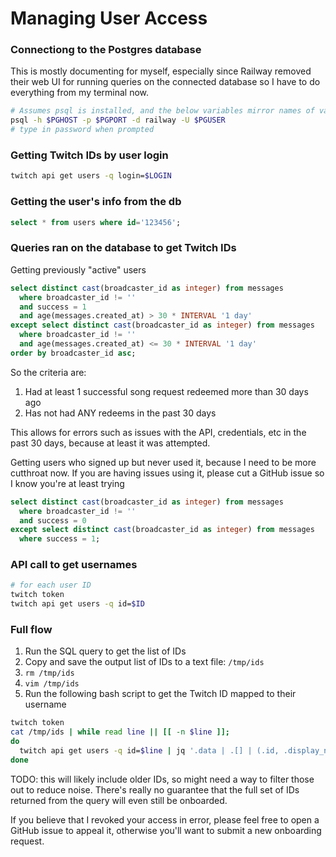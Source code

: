 Managing User Access
====================

### Connectiong to the Postgres database
This is mostly documenting for myself, especially since Railway removed their
web UI for running queries on the connected database so I have to do everything
from my terminal now.
```bash
# Assumes psql is installed, and the below variables mirror names of variables provided by Railway
psql -h $PGHOST -p $PGPORT -d railway -U $PGUSER
# type in password when prompted
```

### Getting Twitch IDs by user login
```bash
twitch api get users -q login=$LOGIN
```

### Getting the user's info from the db
```sql
select * from users where id='123456';
```

### Queries ran on the database to get Twitch IDs
Getting previously "active" users
```sql
select distinct cast(broadcaster_id as integer) from messages 
  where broadcaster_id != '' 
  and success = 1 
  and age(messages.created_at) > 30 * INTERVAL '1 day' 
except select distinct cast(broadcaster_id as integer) from messages 
  where broadcaster_id != '' 
  and age(messages.created_at) <= 30 * INTERVAL '1 day'
order by broadcaster_id asc;
```

So the criteria are:
1. Had at least 1 successful song request redeemed more than 30 days ago
1. Has not had ANY redeems in the past 30 days

This allows for errors such as issues with the API, credentials, etc in the past 30 days, because
at least it was attempted.

Getting users who signed up but never used it, because I need to be more cutthroat now.
If you are having issues using it, please cut a GitHub issue so I know you're at least trying
```sql
select distinct cast(broadcaster_id as integer) from messages
  where broadcaster_id != '' 
  and success = 0 
except select distinct cast(broadcaster_id as integer) from messages 
  where success = 1;
```

### API call to get usernames
```bash
# for each user ID
twitch token
twitch api get users -q id=$ID
```

### Full flow
1. Run the SQL query to get the list of IDs
1. Copy and save the output list of IDs to a text file: `/tmp/ids`
  1. `rm /tmp/ids`
  1. `vim /tmp/ids`
1. Run the following bash script to get the Twitch ID mapped to their username

```bash
twitch token
cat /tmp/ids | while read line || [[ -n $line ]];
do
  twitch api get users -q id=$line | jq '.data | .[] | (.id, .display_name)'
done
```

TODO: this will likely include older IDs, so might need a way to filter those out to reduce noise.
There's really no guarantee that the full set of IDs returned from the query will even still be
onboarded.

If you believe that I revoked your access in error, please feel free to open a GitHub issue to appeal it, otherwise
you'll want to submit a new onboarding request.
